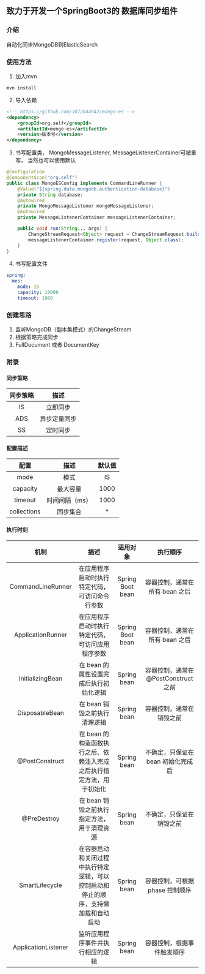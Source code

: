 ## 致力于开发一个SpringBoot3的 数据库同步组件

### 介绍
自动化同步MongoDB到ElasticSearch

### 使用方法
1. 加入mvn
```shell
mvn install
```
2. 导入依赖
```xml
<!-- https://github.com/3072844942/mongo-es -->
<dependency>
    <groupId>org.self</groupId>
    <artifactId>mongo-es</artifactId>
    <version>版本号</version>
</dependency>
```
3. 书写配置类， MongoMessageListener, MessageListenerContainer可被重写， 当然也可以使用默认
```java
@Configuration
@ComponentScan("org.self")
public class MongoESConfig implements CommandLineRunner {
    @Value("${spring.data.mongodb.authentication-database}")
    private String database;
    @Autowired
    private MongoMessageListener mongoMessageListener;
    @Autowired
    private MessageListenerContainer messageListenerContainer;

    public void run(String... args) {
        ChangeStreamRequest<Object> request = ChangeStreamRequest.builder(mongoMessageListener).database(database).build();
        messageListenerContainer.register(request, Object.class);
    }
}
```
4. 书写配置文件
```yaml
spring:
  mes:
    mode: IS
    capacity: 10000
    timeout: 1000
```

### 创建思路
1. 监听MongoDB（副本集模式）的ChangeStream
2. 根据策略完成同步
3. FullDocument 或者 DocumentKey

### 附录
#### 同步策略
| 同步策略 |   描述   |
|:----:|:------:|
|  IS  |  立即同步  |
| ADS  | 异步定量同步 |
|  SS  |  定时同步  |

#### 配置描述
|     配置      |    描述    | 默认值  |
|:-----------:|:--------:|:----:|
|    mode     |    模式    |  IS  |
|  capacity   |   最大容量   | 1000 |
|   timeout   | 时间间隔（ms） | 1000 |
| collections |   同步集合   |  *   |

#### 执行时刻

|         机制	         |                    描述	                    |       适用对象        |            	执行顺序            |
|:-------------------:|:-----------------------------------------:|:-----------------:|:---------------------------:|
|  CommandLineRunner  |         	在应用程序启动时执行特定代码，可访问命令行参数	         | Spring Boot bean	 |     容器控制，通常在所有 bean 之后      |
|  ApplicationRunner  |         	在应用程序启动时执行特定代码，可访问应用程序参数         | 	Spring Boot bean |     	容器控制，通常在所有 bean 之后     |
|  InitializingBean   |         	在 bean 的属性设置完成后执行初始化逻辑	          |    Spring bean    | 	容器控制，通常在 @PostConstruct 之前 |
|   DisposableBean	   |            在 bean 销毁之前执行清理逻辑	             |   Spring bean	    |        容器控制，通常在销毁之前         |
|   @PostConstruct	   |   在 bean 的构造函数执行之后、依赖注入完成之后执行指定方法，用于初始化   |   	Spring bean    |    	不确定，只保证在 bean 初始化完成后    |
|    @PreDestroy	     |         在 bean 销毁之前执行指定方法，用于清理资源	         |    Spring bean    |        	不确定，只保证在销毁之前        |
|   SmartLifecycle	   | 在容器启动和关闭过程中执行特定逻辑，可以控制启动和停止的顺序，支持懒加载和自动启动 |   	Spring bean    |    	容器控制，可根据 phase 控制顺序     |
| ApplicationListener |             	监听应用程序事件并执行相应的逻辑             |   	Spring bean    |       	容器控制，根据事件触发顺序        |
